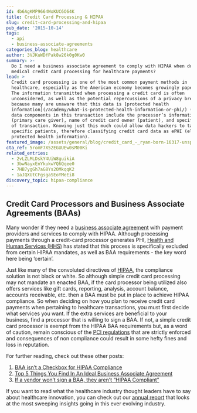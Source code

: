 ```yaml
---
id: 4b6AgKMP9664WoKUC6O64K
title: Credit Card Processing & HIPAA
slug: credit-card-processing-and-hipaa
pub_date: '2015-10-14'
tags:
  - api
  - business-associate-agreements
categories_blog: healthcare
author: 3VJKuWDfPak8w26k0g0Kw0
summary: >-
  Do I need a business associate agreement to comply with HIPAA when doing
  medical credit card processing for healthcare payments?
lead: >
  Credit card processing is one of the most common payment methods in
  healthcare, especially as the American economy becomes growingly paperless.
  The information transmitted when processing a credit card is often
  unconsidered, as well as the potential repercussions of a privacy breach,
  because many are unaware that this data is [protected health
  information](/academy/what-is-protected-health-information-or-phi/) (PHI). The
  data components in this transaction include the processor’s information
  (primary care giver), name of credit card owner (patient), and specified time
  of transaction. Knowing just this much could allow data hackers to target
  specific patients, therefore classifying credit card data as ePHI (electronic
  protected health information). 
featured_image: /assets/general/blog/credit_card_-_ryan-born-16317-unsplash.jpg
cta_ref: 5romF7X52EGUUEw0sM00Ki
related_entries:
  - 2vLZLMLDskY4UiW8guikiA
  - 3bwNayxEnYkukwYQ6Qqee0
  - 7HB7ygGh7aG8Ys2OMkqqK2
  - 1aJQXUtCFgsgaSEoYMeEi8
discovery_topic: hipaa-compliance
---
```

## Credit Card Processors and Business Associate Agreements (BAAs)

Many wonder if they need a [business associate agreement](https://datica.com/blog/3-common-misconceptions-about-business-associate-agreements/) with payment providers and services to comply with HIPAA. Although processing payments through a credit-card processor generates PHI, [Health and Human Services (HHS)](http://www.hhs.gov/) has stated that this process is specifically excluded from certain HIPAA mandates, as well as BAA requirements - the key word here being ‘certain’. 

Just like many of the convoluted directives of [HIPAA](https://datica.com/discover/hipaa-compliance/), the compliance solution is not black or white. So although simple credit card processing may not mandate an enacted BAA, if the card processor being utilized also offers services like gift cards, reporting, analysis, account balance, accounts receivable, etc. then a BAA must be put in place to achieve HIPAA compliance. So when deciding on how you plan to receive credit card payments when pertaining to healthcare transactions, you must first decide what services you want. If the extra services are beneficial to your business, find a processor that is willing to sign a BAA. If not, a simple credit card processor is exempt from the HIPAA BAA requirements but, as a word of caution, remain conscious of the [PCI regulations](/academy/why-hipaa-is-not-pci/) that are strictly enforced and consequences of non compliance could result in some hefty fines and loss in reputation.

For further reading, check out these other posts:

1. [BAA isn’t a Checkbox for HIPAA Compliance](/blog/baa-isn-t-a-checkbox-for-hipaa-compliance/)
2. [Top 5 Things You Find In An Ideal Business Associate Agreement](/blog/top-5-things-you-find-in-an-ideal-business-associate-agreement/)
3. [If a vendor won’t sign a BAA, they aren’t “HIPAA Compliant”](/blog/vendors-and-hipaa/)

If you want to read what the healthcare industry thought leaders have to say about healthcare innovation, you can check out our [annual report](/innovation/2016/) that looks at the most sweeping insights going in this ever evolving industry.


  